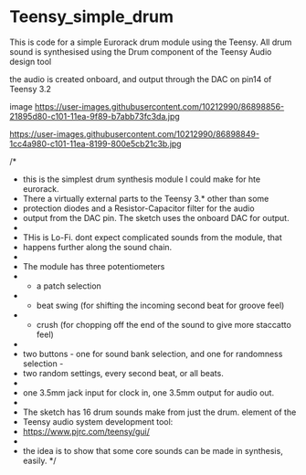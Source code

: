 # Teensy_simple_drum
This is code for a simple Eurorack drum module using the Teensy. All drum sound is synthesised using the Drum component of the Teensy Audio design tool

the audio is created onboard, and output through the DAC on pin14 of Teensy 3.2

image
https://user-images.githubusercontent.com/10212990/86898856-21895d80-c101-11ea-9f89-b7abb73fc3da.jpg

https://user-images.githubusercontent.com/10212990/86898849-1cc4a980-c101-11ea-8199-800e5cb21c3b.jpg


/*
 * this is the simplest drum synthesis module I could make for hte eurorack. 
 * There a virtually external parts to the Teensy 3.* other than some 
 * protection diodes and a Resistor-Capacitor filter for the audio
 * output from the DAC pin. The sketch uses the onboard DAC for output.
 * 
 * THis is Lo-Fi. dont expect complicated sounds from the module, that
 * happens further along the sound chain.
 * 
 * The module has three potentiometers
 * - a patch selection
 * - beat swing (for shifting the incoming second beat for groove feel)
 * - crush (for chopping off the end of the sound to give more staccatto feel)
 * 
 * two buttons - one for sound bank selection, and one for randomness selection - 
 * two random settings, every second beat, or all beats.
 * 
 * one 3.5mm jack input for clock in, one 3.5mm output for audio out.
 * 
 * The sketch has 16 drum sounds make from just the drum. element of the
 * Teensy audio system development tool:
 * https://www.pjrc.com/teensy/gui/
 * 
 * the idea is to show that some core sounds can be made in synthesis, easily.
 */

